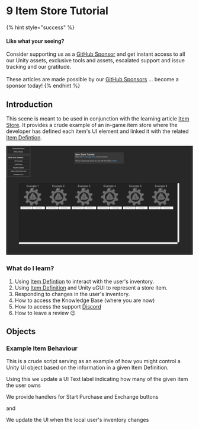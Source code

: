 # 9 Item Store Tutorial

{% hint style="success" %}
#### Like what your seeing?

Consider supporting us as a [GitHub Sponsor](../../../../company/concepts/become-a-sponsor.md) and get instant access to all our Unity assets, exclusive tools and assets, escalated support and issue tracking and our gratitude.\
\
These articles are made possible by our [GitHub Sponsors](https://github.com/sponsors/heathen-engineering) ... become a sponsor today!
{% endhint %}

## Introduction&#x20;

This scene is meant to be used in conjunction with the learning article [Item Store](../../how-to-and-troubleshooting/inventory/item-store/). It provides a crude example of an in-game item store where the developer has defined each item's UI element and linked it with the related [Item Defintion](../../objects/item-definition.md).

![](<../../../../.gitbook/assets/image (162).png>)

### What do I learn?

1. Using [Item Defintion](../../objects/item-definition.md) to interact with the user's inventory.
2. Using [Item Definition](../../objects/item-definition.md) and Unity uGUI to represent a store item.
3. Responding to changes in the user's inventory.
4. How to access the Knowledge Base (where you are now)
5. How to access the support [Discord ](https://discord.gg/6X3xrRc)
6. How to leave a review 😉

## Objects

### Example Item Behaviour

This is a crude script serving as an example of how you might control a Unity UI object based on the information in a given Item Definition.

Using this we update a UI Text label indicating how many of the given item the user owns

We provide handlers for Start Purchase and Exchange buttons

and

We update the UI when the local user's inventory changes
